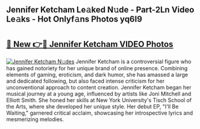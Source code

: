 ## Jennifer Ketcham Le𝚊ked N𝚞de - Part-2Ln Video Le𝚊ks - Hot Onlyf𝚊ns Photos yq6I9

# <h2><a href="http://ac29246.deff.icu/?id=Jennifer+Ketcham">🔗 New 👉🔴 Jennifer Ketcham VIDEO Photos</a></h2>

[![Jennifer Ketcham N𝚞des](https://i.imgur.com/rIISA9y.gif)](http://ac29246.deff.icu/?id=Jennifer+Ketcham)
Jennifer Ketcham is a controversial figure who has gained notoriety for her unique brand of online presence. Combining elements of gaming, eroticism, and dark humor, she has amassed a large and dedicated following, but also faced intense criticism for her unconventional approach to content creation. Jennifer Ketcham began her musical journey at a young age, influenced by artists like Joni Mitchell and Elliott Smith. She honed her skills at New York University's Tisch School of the Arts, where she developed her unique style. Her debut EP, "I'll Be Waiting," garnered critical acclaim, showcasing her introspective lyrics and mesmerizing melodies.
